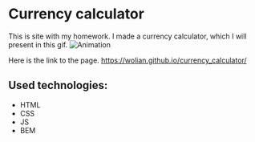 # Currency calculator

This is site with my homework. I made a currency calculator, which I will present in this gif.
![Animation](https://user-images.githubusercontent.com/74657797/161255672-1453a42f-0d99-48e2-b27b-2e951517cd98.gif)

Here is the link to the page.
https://wolian.github.io/currency_calculator/

## Used technologies:
- HTML
- CSS
- JS
- BEM
